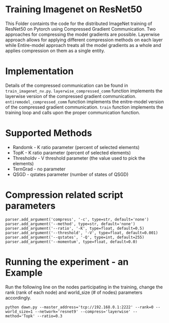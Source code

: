 # Training Imagenet on ResNet50

This Folder containts the code for the distributed ImageNet training of ResNet50 on Pytorch using Compressed Gradient Communication. Two approaches for compressing the model gradients are possible. Layerwise approach allows for applying different compression methods on each layer while Entire-model approach treats all the model gradients as a whole and applies compression on them as a single entity.

# Implementation

Details of the compressed communication can be found in `train_imagenet_nv.py`. `layerwise_compressed_comm` function implements the layerwise version of the compressed gradient communication. `entiremodel_compressed_comm` function implements the enitre-model version of the compressed gradient communication. `train` function implements the training loop and calls upon the proper communication function.

# Supported Methods

* Randomk - K ratio parameter (percent of selected elements)
* TopK - K ratio parameter (percent of selected elements)
* Thresholdv -  V threshold parameter (the value used to pick the elements)
* TernGrad - no parameter
* QSGD -  qstates parameter (number of states of QSGD)

# Compression related script parameters
```
parser.add_argument('compress', '-c', type=str, default='none')
parser.add_argument('--method', type=str, default='none')
parser.add_argument('--ratio', '-K', type=float, default=0.5)
parser.add_argument('--threshold', '-V', type=float, default=0.001)
parser.add_argument('--qstates', '-Q', type=int, default=255)
parser.add_argument('--momentum', type=float, default=0.0)
```

# Running the experiment - an Example 
Run the following line on the nodes participating in the training, change the rank (rank of each node) and world_size  (# of nodes) parameters accordingly.

```
python dawn.py --master_address='tcp://192.168.0.1:2222' --rank=0 --world_size=1 --network='resnet9' --compress='layerwise' --method='Topk' --ratio=0.3
```